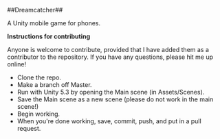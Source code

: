 ##Dreamcatcher##

A Unity mobile game for phones.

**Instructions for contributing**

Anyone is welcome to contribute, provided that I have added them as a contributor to the repository. If you have any questions, please hit me up online!

* Clone the repo.
* Make a branch off Master.
* Run with Unity 5.3 by opening the Main scene (in Assets/Scenes).
* Save the Main scene as a new scene (please do not work in the main scene!)
* Begin working.
* When you're done working, save, commit, push, and put in a pull request.
